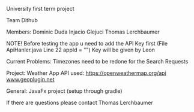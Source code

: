 University first term project

Team Dithub

Members:
Dominic Duda
Injacio Glejuci
Thomas Lerchbaumer 

NOTE!
Before testing the app u need to add the API Key first (File ApiHanler.java Line 22 appId = "") 
Key will be given by Leon

Current Problems:
Timezones need to be redone for the Search Requests


Project: Weather App 
API used: https://openweathermap.org/api  
          www.geoplugin.net

General:
JavaFx project (setup through gradle)

If there are questions please contact Thomas Lerchbaumer
